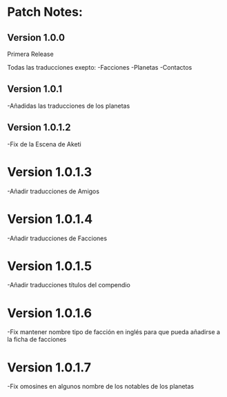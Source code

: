 # Patch Notes:

## Version 1.0.0
Primera Release

Todas las traducciones exepto:
-Facciones
-Planetas
-Contactos

## Version 1.0.1

-Añadidas las traducciones de los planetas

## Version 1.0.1.2

-Fix de la Escena de Aketi

# Version 1.0.1.3

-Añadir traducciones de Amigos

# Version 1.0.1.4

-Añadir traducciones de Facciones

# Version 1.0.1.5

-Añadir traducciones títulos del compendio

# Version 1.0.1.6

-Fix mantener nombre tipo de facción en inglés para que pueda añadirse a la ficha de facciones

# Version 1.0.1.7

-Fix omosines en algunos nombre de los notables de los planetas
